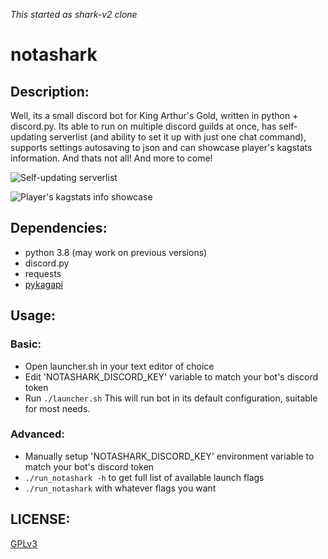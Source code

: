 *This started as shark-v2 clone*

# notashark

## Description:

Well, its a small discord bot for King Arthur's Gold, written in python + discord.py. Its able to run on multiple discord guilds at once, has self-updating serverlist (and ability to set it up with just one chat command), supports settings autosaving to json and can showcase player's kagstats information. And thats not all! And more to come!

![Self-updating serverlist](https://i.fiery.me/Pjr9r.png?raw=true)

![Player's kagstats info showcase](https://i.fiery.me/xI6mh.png?raw=true)

## Dependencies:

- python 3.8 (may work on previous versions)
- discord.py
- requests
- [pykagapi](https://github.com/moonburnt/pykagapi)

## Usage:

### Basic:

- Open launcher.sh in your text editor of choice
- Edit 'NOTASHARK_DISCORD_KEY' variable to match your bot's discord token
- Run `./launcher.sh`
This will run bot in its default configuration, suitable for most needs.

### Advanced:
- Manually setup 'NOTASHARK_DISCORD_KEY' environment variable to match your bot's discord token
- `./run_notashark -h` to get full list of available launch flags
- `./run_notashark` with whatever flags you want

## LICENSE:

[GPLv3](LICENSE)
